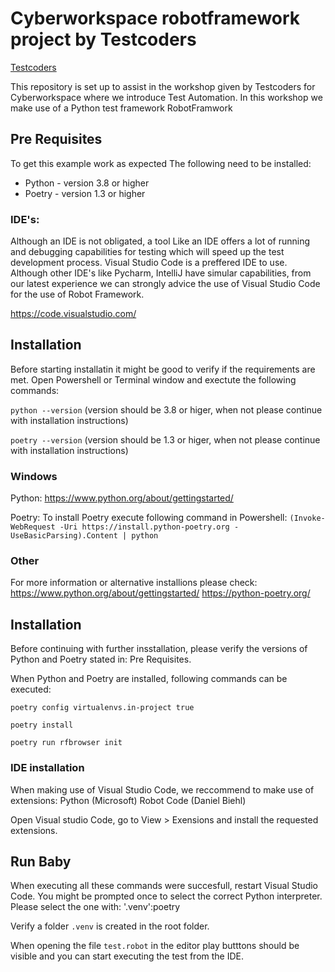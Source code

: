 # Cyberworkspace robotframework project by Testcoders

[Testcoders](https://www.testcoders.nl)

This repository is set up to assist in the workshop given by Testcoders for Cyberworkspace where we introduce Test Automation. In this workshop we make use of a Python test framework RobotFramwork

## Pre Requisites

To get this example work as expected The following need to be installed:
- Python - version 3.8 or higher
- Poetry - version 1.3 or higher

### IDE's:

Although an IDE is not obligated, a tool Like an IDE offers a lot of running and debugging capabilities for testing which will speed up the test development process.
Visual Studio Code is a preffered IDE to use. Although other IDE's like Pycharm, IntelliJ have simular capabilities, from our latest experience we can strongly advice the use of Visual Studio Code for the use of Robot Framework. 

https://code.visualstudio.com/

## Installation

Before starting installatin it might be good to verify if the requirements are met.
Open Powershell or Terminal window and exectute the following commands:

`python --version`
(version should be 3.8 or higer, when not please continue with installation instructions)

`poetry --version`
(version should be 1.3 or higer, when not please continue with installation instructions)

### Windows

Python:
https://www.python.org/about/gettingstarted/

Poetry:
To install Poetry execute following command in Powershell:
`(Invoke-WebRequest -Uri https://install.python-poetry.org -UseBasicParsing).Content | python`

### Other

For more information or alternative installions please check:
https://www.python.org/about/gettingstarted/
https://python-poetry.org/

## Installation

Before continuing with further insstallation, please verify the versions of Python and Poetry stated in: Pre Requisites.

When Python and Poetry are installed, following commands can be executed:

`poetry config virtualenvs.in-project true`

`poetry install`

`poetry run rfbrowser init`

### IDE installation

When making use of Visual Studio Code, we reccommend to make use of extensions:
Python (Microsoft)
Robot Code (Daniel Biehl)

Open Visual studio Code, go to View > Exensions and install the requested extensions.

## Run Baby

When executing all these commands were succesfull, restart Visual Studio Code.
You might be prompted once to select the correct Python interpreter. Please select the one with: '.venv':poetry 

Verify a folder `.venv` is created in the root folder.

When opening the file `test.robot` in the editor play butttons should be visible and you can start executing the test from the IDE.
